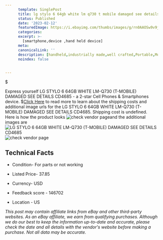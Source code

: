 ```yaml
---
      template: SinglePost
      title: lg stylo 6 64gb white lm q730 t mobile damaged see details cd4685
      status: Published
      date: '2023-02-12'
      featuredImage: https://i.ebayimg.com/thumbs/images/g/rn0AAOSw9v9j5ZmV/s-l225.jpg
      categories: 
      excerpt: >-
        [smartphone,device ,hand held device]
      meta:
      canonicalLink: ''
      description: [handheld,industrially made,well crafted,Portable,Mobile,Compact,Convenient,Lightweight,Maneuverable,Man-portable,Miniature,Carriable,Hand-held,Light,Holdable,Transportable,Mobile device,Pocket-sized,On-the-go,Wireless,Cordless,Compact size,Convenient size, smartphone,device ,hand held device]
      noindex: false
      
        
---
```

$

Express yourself LG STYLO 6 64GB WHITE LM-Q730 (T-MOBILE) DAMAGED SEE DETAILS CD4685 - a 2-star Cell Phones & Smartphones device.
$[Click Here](https://www.ebay.com/itm/304799485524?hash=item46f7770e54%3Ag%3Arn0AAOSw9v9j5ZmV&mkevt=1&mkcid=1&mkrid=711-53200-19255-0&campid=%253CePNCampaignId%253E&customid=%253CreferenceId%253E&toolid=10049) to read more to learn about the shipping costs and additional image urls for the LG STYLO 6 64GB WHITE LM-Q730 (T-MOBILE) DAMAGED SEE DETAILS CD4685. Shipping cost is undefined. Here is how the product looks ![check vendor page](https://i.ebayimg.com/thumbs/images/g/rn0AAOSw9v9j5ZmV/s-l225.jpg)and the additional images are![LG STYLO 6 64GB WHITE LM-Q730 (T-MOBILE) DAMAGED SEE DETAILS CD4685](https://i.ebayimg.com/images/g/rn0AAOSw9v9j5ZmV/s-l1600.jpg)![check vendor page](https://origin-galleryplus.ebayimg.com/ws/web/304799485524_2_0_1/225x225.jpg,https://origin-galleryplus.ebayimg.com/ws/web/304799485524_3_0_1/225x225.jpg,https://origin-galleryplus.ebayimg.com/ws/web/304799485524_4_0_1/225x225.jpg,https://origin-galleryplus.ebayimg.com/ws/web/304799485524_5_0_1/225x225.jpg,https://origin-galleryplus.ebayimg.com/ws/web/304799485524_6_0_1/225x225.jpg,https://origin-galleryplus.ebayimg.com/ws/web/304799485524_7_0_1/225x225.jpg,https://origin-galleryplus.ebayimg.com/ws/web/304799485524_8_0_1/225x225.jpg)



 ## Technical Facts 



     
      

 - Condition- For parts or not working 


      

 - Listed Price- 37.85 


      

 - Currency- USD 


      

 - Feedback score - 146702 


      

 - Location - US 


      
      

 *_This post may contain affiliate links from eBay and other third-party websites. As an eBay affiliate, we earn from qualifying purchases. Although we do our best to keep the information up-to-date and accurate, please check the date and all details with the vendor's website before making a purchase. Not all data may be accurate._*






